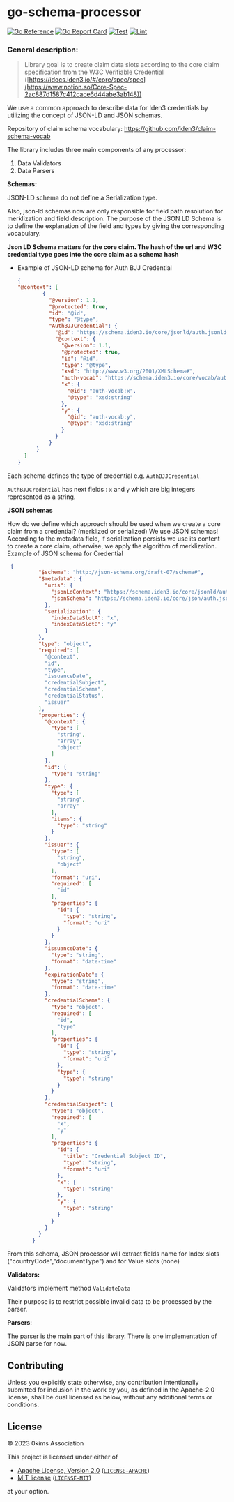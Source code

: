 # go-schema-processor

[![Go Reference](https://pkg.go.dev/badge/github.com/iden3/go-schema-processor.svg)](https://pkg.go.dev/github.com/iden3/go-schema-processor)
[![Go Report Card](https://goreportcard.com/badge/github.com/iden3/go-schema-processor)](https://goreportcard.com/report/github.com/iden3/go-schema-processor)
[![Test](https://github.com/iden3/go-schema-processor/actions/workflows/ci-test.yaml/badge.svg)](https://github.com/iden3/go-schema-processor/actions/workflows/ci-test.yaml)
[![Lint](https://github.com/iden3/go-schema-processor/actions/workflows/ci-lint.yaml/badge.svg)](https://github.com/iden3/go-schema-processor/actions/workflows/ci-lint.yaml)

### General description:

> Library goal is to create claim data slots according to the core claim specification from the W3C Verifiable Credential ([https://idocs.iden3.io/#/core/spec/spec](https://www.notion.so/Core-Spec-2ac887d1587c412cace6d44abe3ab148))
>

We use a common approach to describe data for Iden3 credentials by utilizing the concept of JSON-LD and JSON schemas.

Repository of claim schema vocabulary: https://github.com/iden3/claim-schema-vocab

The library includes three main components of any processor:

1. Data Validators
2. Data Parsers

**Schemas:**

JSON-LD schema do not define a Serialization type.

Also, json-ld schemas now are only responsible for field path resolution for merklization and field description.
The purpose of the JSON LD Schema is to define the explanation of the field and types by giving the corresponding vocabulary.

**Json LD Schema matters for the core claim. The hash of the url and W3C credential type goes into the core claim as a schema hash**

- Example of JSON-LD schema for Auth BJJ Credential

    ```json
  {
    "@context": [
            {
              "@version": 1.1,
              "@protected": true,
              "id": "@id",
              "type": "@type",
              "AuthBJJCredential": {
                "@id": "https://schema.iden3.io/core/jsonld/auth.jsonld#AuthBJJCredential",
                "@context": {
                  "@version": 1.1,
                  "@protected": true,
                  "id": "@id",
                  "type": "@type",
                  "xsd": "http://www.w3.org/2001/XMLSchema#",
                  "auth-vocab": "https://schema.iden3.io/core/vocab/auth.md#",
                  "x": {
                    "@id": "auth-vocab:x",
                    "@type": "xsd:string"
                  },
                  "y": {
                    "@id": "auth-vocab:y",
                    "@type": "xsd:string"
                  }
                }
              }
          }
      ]
  }


Each schema defines the type of credential e.g. `AuthBJJCredential`

`AuthBJJCredential` has next fields : `x` and `y` which are big integers represented as a string.

**JSON schemas**

How do we define which approach should be used when we create a core claim from a credential? (merklized or serialized)
We use JSON schemas!
According to the metadata field, if serialization persists we use its content to create a core claim, otherwise, we apply the algorithm of merklization.
Example of JSON schema for Credential

```json
 {
          "$schema": "http://json-schema.org/draft-07/schema#",
          "$metadata": {
            "uris": {
              "jsonLdContext": "https://schema.iden3.io/core/jsonld/auth.jsonld",
              "jsonSchema": "https://schema.iden3.io/core/json/auth.json"
            },
            "serialization": {
              "indexDataSlotA": "x",
              "indexDataSlotB": "y"
            }
          },
          "type": "object",
          "required": [
            "@context",
            "id",
            "type",
            "issuanceDate",
            "credentialSubject",
            "credentialSchema",
            "credentialStatus",
            "issuer"
          ],
          "properties": {
            "@context": {
              "type": [
                "string",
                "array",
                "object"
              ]
            },
            "id": {
              "type": "string"
            },
            "type": {
              "type": [
                "string",
                "array"
              ],
              "items": {
                "type": "string"
              }
            },
            "issuer": {
              "type": [
                "string",
                "object"
              ],
              "format": "uri",
              "required": [
                "id"
              ],
              "properties": {
                "id": {
                  "type": "string",
                  "format": "uri"
                }
              }
            },
            "issuanceDate": {
              "type": "string",
              "format": "date-time"
            },
            "expirationDate": {
              "type": "string",
              "format": "date-time"
            },
            "credentialSchema": {
              "type": "object",
              "required": [
                "id",
                "type"
              ],
              "properties": {
                "id": {
                  "type": "string",
                  "format": "uri"
                },
                "type": {
                  "type": "string"
                }
              }
            },
            "credentialSubject": {
              "type": "object",
              "required": [
                "x",
                "y"
              ],
              "properties": {
                "id": {
                  "title": "Credential Subject ID",
                  "type": "string",
                  "format": "uri"
                },
                "x": {
                  "type": "string"
                },
                "y": {
                  "type": "string"
                }
              }
            }
          }
        }
```

From this schema, JSON processor will extract fields name for Index slots ("countryCode","documentType")  and for Value slots (none)

**Validators:**

Validators implement method `ValidateData`

Their purpose is to restrict possible invalid data to be processed by the parser.

**Parsers**:

The parser is the main part of this library.
There is one implementation of JSON parse for now.

## Contributing

Unless you explicitly state otherwise, any contribution intentionally submitted
for inclusion in the work by you, as defined in the Apache-2.0 license, shall be
dual licensed as below, without any additional terms or conditions.

## License

&copy; 2023 0kims Association

This project is licensed under either of

- [Apache License, Version 2.0](https://www.apache.org/licenses/LICENSE-2.0) ([`LICENSE-APACHE`](LICENSE-APACHE))
- [MIT license](https://opensource.org/licenses/MIT) ([`LICENSE-MIT`](LICENSE-MIT))

at your option.
